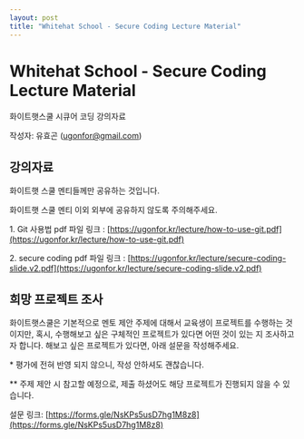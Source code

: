 ```yaml
---
layout: post
title: "Whitehat School - Secure Coding Lecture Material"
---
```


# Whitehat School - Secure Coding Lecture Material

화이트햇스쿨 시큐어 코딩 강의자료

작성자: 유효곤 (ugonfor@gmail.com)

 
## 강의자료
화이트햇 스쿨 멘티들께만 공유하는 것입니다. 

화이트햇 스쿨 멘티 이외 외부에 공유하지 않도록 주의해주세요. 

1\. Git 사용법 pdf 파일 링크 : [https://ugonfor.kr/lecture/how-to-use-git.pdf](https://ugonfor.kr/lecture/how-to-use-git.pdf)

2\. secure coding pdf 파일 링크 : [https://ugonfor.kr/lecture/secure-coding-slide.v2.pdf](https://ugonfor.kr/lecture/secure-coding-slide.v2.pdf)

## 희망 프로젝트 조사

화이트햇스쿨은 기본적으로 멘토 제안 주제에 대해서 교육생이 프로젝트를 수행하는 것이지만,
혹시, 수행해보고 싶은 구체적인 프로젝트가 있다면 어떤 것이 있는 지 조사하고자 합니다.
해보고 싶은 프로젝트가 있다면, 아래 설문을 작성해주세요.

\* 평가에 전혀 반영 되지 않으니, 작성 안하셔도 괜찮습니다.

\*\* 주제 제안 시 참고할 예정으로, 제출 하셨어도 해당 프로젝트가 진행되지 않을 수 있습니다.

설문 링크: [https://forms.gle/NsKPs5usD7hg1M8z8](https://forms.gle/NsKPs5usD7hg1M8z8)
